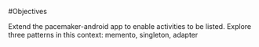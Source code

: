 #Objectives

Extend the pacemaker-android app to enable activities to be listed. Explore three patterns in this context: memento, singleton, adapter